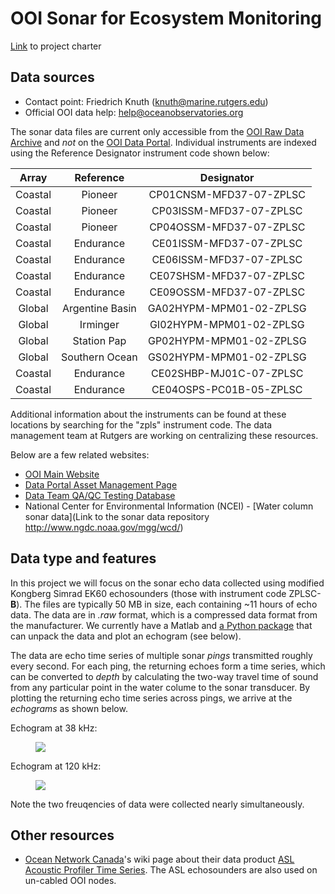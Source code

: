 # OOI Sonar for Ecosystem Monitoring
[Link](https://github.com/uwescience/incubator2017/wiki/OOI-Sonar-for-Ecosystem-Monitoring) to project charter

## Data sources
* Contact point: Friedrich Knuth (knuth@marine.rutgers.edu)
* Official OOI data help: help@oceanobservatories.org

The sonar data files are current only accessible from the [OOI Raw Data Archive](http://oceanobservatories.org/data/raw-data/) and _not_ on the [OOI Data Portal](http://oceanobservatories.org/data-portal/). Individual instruments are indexed using the Reference Designator instrument code shown below:

| Array   | Reference       | Designator             |
|:-------:|:---------------:|:----------------------:|
|Coastal  | Pioneer         | CP01CNSM-MFD37-07-ZPLSC|
|Coastal  | Pioneer	       | CP03ISSM-MFD37-07-ZPLSC|
|Coastal  | Pioneer	       | CP04OSSM-MFD37-07-ZPLSC|
|Coastal  | Endurance	       | CE01ISSM-MFD37-07-ZPLSC|
|Coastal  | Endurance	       | CE06ISSM-MFD37-07-ZPLSC|
|Coastal  | Endurance       | CE07SHSM-MFD37-07-ZPLSC|
|Coastal  | Endurance       | CE09OSSM-MFD37-07-ZPLSC|
|Global   | Argentine Basin | GA02HYPM-MPM01-02-ZPLSG|
|Global   | Irminger        | GI02HYPM-MPM01-02-ZPLSG|
|Global   | Station Pap     | GP02HYPM-MPM01-02-ZPLSG|
|Global   | Southern Ocean  | GS02HYPM-MPM01-02-ZPLSG|
|Coastal  | Endurance	       | CE02SHBP-MJ01C-07-ZPLSC|
|Coastal  | Endurance	       | CE04OSPS-PC01B-05-ZPLSC|

Additional information about the instruments can be found at these locations by searching for the "zpls" instrument code. The data management team at Rutgers are working on centralizing these resources.

Below are a few related websites:

* [OOI Main Website](http://oceanobservatories.org/instruments/)
* [Data Portal Asset Management Page](https://ooinet.oceanobservatories.org/assets/management/)
* [Data Team QA/QC Testing Database](https://ooi.visualocean.net/instruments/all)
* National Center for Environmental Information (NCEI) - [Water column sonar data](Link to the sonar data repository http://www.ngdc.noaa.gov/mgg/wcd/)

## Data type and features
In this project we will focus on the sonar echo data collected using modified Kongberg Simrad EK60 echosounders (those with instrument code ZPLSC-**B**). The files are typically 50 MB in size, each containing ~11 hours of echo data. The data are in _.raw_ format, which is a compressed data format from the manufacturer. We currently have a Matlab and [a Python package](https://github.com/oceanobservatories/mi-instrument/tree/master/mi/instrument/kut/ek60/ooicore) that can unpack the data and plot an echogram (see below).

The data are echo time series of multiple sonar _pings_ transmitted roughly every second. For each ping, the returning echoes form a time series, which can be converted to _depth_ by calculating the two-way travel time of sound from any particular point in the water colume to the sonar transducer. By plotting the returning echo time series across pings, we arrive at the _echograms_ as shown below.

Echogram at 38 kHz:
<figure>
  <img src=".\img\ooi_ex_38k.png width="300">
</figure>

Echogram at 120 kHz:
<figure>
  <img src=".\img\ooi_ex_120k.png width="300">
</figure>

Note the two freuqencies of data were collected nearly simultaneously.


## Other resources
* [Ocean Network Canada](www.oceannetworks.ca/)'s wiki page about their data product [ASL Acoustic Profiler Time Series](https://wiki.oceannetworks.ca/display/DP/24). The ASL echosounders are also used on un-cabled OOI nodes.






